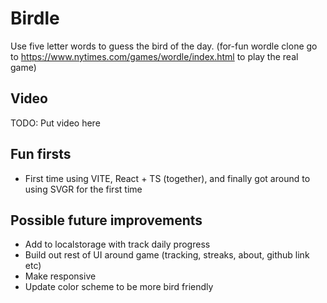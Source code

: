 # Birdle

Use five letter words to guess the bird of the day. (for-fun wordle clone go to https://www.nytimes.com/games/wordle/index.html to play the real game)

## Video

TODO: Put video here

## Fun firsts

- First time using VITE, React + TS (together), and finally got around to using SVGR for the first time

## Possible future improvements

- Add to localstorage with track daily progress
- Build out rest of UI around game (tracking, streaks, about, github link etc)
- Make responsive
- Update color scheme to be more bird friendly
